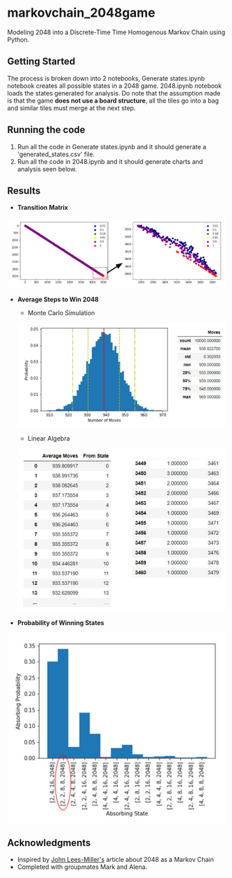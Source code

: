# markovchain_2048game

Modeling 2048 into a Discrete-Time Time Homogenous Markov Chain using Python.

## Getting Started

The process is broken down into 2 notebooks, Generate states.ipynb notebook creates all possible states in a 2048 game. 2048.ipynb notebook loads the states generated for analysis. Do note that the assumption made is that the game **does not use a board structure**, all the tiles go into a bag and similar tiles must merge at the next step.

## Running the code

1. Run all the code in Generate states.ipynb and it should generate a 'generated_states.csv' file.
2. Run all the code in 2048.ipynb and it should generate charts and analysis seen below.

## Results

* **Transition Matrix** 

![picture](transition_matrix.jpg)

* **Average Steps to Win 2048** 

  * Monte Carlo Simulation

  ![picture](montecarlo.jpg)

  * Linear Algebra 

  ![picture](linear_algebra.jpg)
  
* **Probability of Winning States**

![picture](likelywinningcombi.jpg)


## Acknowledgments

* Inspired by [John Lees-Miller's](https://jdlm.info/articles/2017/08/05/markov-chain-2048.html) article about 2048 as a Markov Chain
* Completed with groupmates Mark and Alena.
